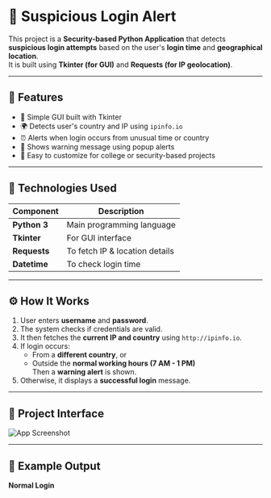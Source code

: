 # 🔐 Suspicious Login Alert

This project is a **Security-based Python Application** that detects **suspicious login attempts** based on the user's **login time** and **geographical location**.  
It is built using **Tkinter (for GUI)** and **Requests (for IP geolocation)**.

---

## 📌 Features
- 🧠 Simple GUI built with Tkinter  
- 🌍 Detects user's country and IP using `ipinfo.io`  
- ⏰ Alerts when login occurs from unusual time or country  
- 🚨 Shows warning message using popup alerts  
- 🧩 Easy to customize for college or security-based projects  

---

## 🧰 Technologies Used
| Component | Description |
|------------|-------------|
| **Python 3** | Main programming language |
| **Tkinter** | For GUI interface |
| **Requests** | To fetch IP & location details |
| **Datetime** | To check login time |

---

## ⚙️ How It Works
1. User enters **username** and **password**.  
2. The system checks if credentials are valid.  
3. It then fetches the **current IP and country** using `http://ipinfo.io`.  
4. If login occurs:
   - From a **different country**, or  
   - Outside the **normal working hours (7 AM - 1 PM)**  
   Then a **warning alert** is shown.  
5. Otherwise, it displays a **successful login** message.

---

## 📸 Project Interface
![App Screenshot](<paste your project window screenshot here>)

---

## 🧪 Example Output
**Normal Login**
